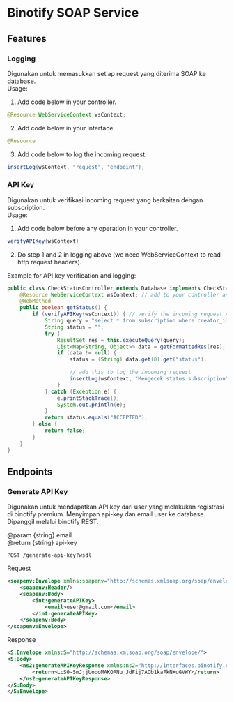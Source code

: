# Binotify SOAP Service

## Features
### Logging
Digunakan untuk memasukkan setiap request yang diterima SOAP ke database.  
Usage:
1. Add code below in your controller.
```java
@Resource WebServiceContext wsContext;
```
2. Add code below in your interface.
```java
@Resource
```
3. Add code below to log the incoming request.
```java
insertLog(wsContext, "request", "endpoint");
```

### API Key
Digunakan untuk verifikasi incoming request yang berkaitan dengan subscription.  
Usage:
1. Add code below before any operation in your controller.
```java
verifyAPIKey(wsContext)
```
2. Do step 1 and 2 in logging above (we need WebServiceContext to read http request headers).

Example for API key verification and logging:
```java
public class CheckStatusController extends Database implements CheckStatusInterface {
    @Resource WebServiceContext wsContext; // add to your controller and interface
    @WebMethod
    public boolean getStatus() {
        if (verifyAPIKey(wsContext)) { // verify the incoming request API key
            String query = "select * from subscription where creator_id = " + creator_id + " and subscriber_id = " + subscriber_id;
            String status = "";
            try {
                ResultSet res = this.executeQuery(query);
                List<Map<String, Object>> data = getFormattedRes(res);
                if (data != null) {
                    status = (String) data.get(0).get("status");

                    // add this to log the incoming request
                    insertLog(wsContext, "Mengecek status subscription", "/subscription-status");
                }
            } catch (Exception e) {
                e.printStackTrace();
                System.out.println(e);
            }
            return status.equals("ACCEPTED");
        } else {
            return false;
        }
    }
}
```

## Endpoints
### Generate API Key
Digunakan untuk mendapatkan API key dari user yang melakukan registrasi di binotify premium. Menyimpan api-key dan email user ke database. Dipanggil melalui binotify REST.  

@param {string} email  
@return {string} api-key
```
POST /generate-api-key?wsdl
```
Request
```xml
<soapenv:Envelope xmlns:soapenv="http://schemas.xmlsoap.org/soap/envelope/" xmlns:int="http://interfaces.binotify.com/">
    <soapenv:Header/>
    <soapenv:Body>
        <int:generateAPIKey>
            <email>user@gmail.com</email>
        </int:generateAPIKey>
    </soapenv:Body>
</soapenv:Envelope>
```
Response
```xml
<S:Envelope xmlns:S="http://schemas.xmlsoap.org/soap/envelope/">
<S:Body>
    <ns2:generateAPIKeyResponse xmlns:ns2="http://interfaces.binotify.com/">
        <return>LcS0-SmJjjUoooMAKOANu_JdFij7AOb1kaFkNXuGVWY</return>
    </ns2:generateAPIKeyResponse>
</S:Body>
</S:Envelope>
```
